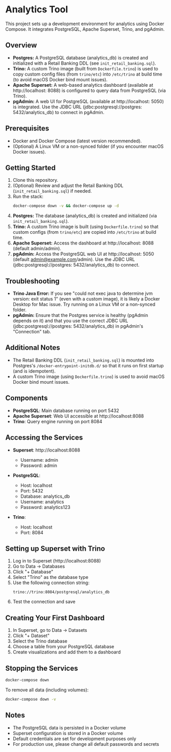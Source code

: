 # Analytics Tool

This project sets up a development environment for analytics using Docker Compose. It integrates PostgreSQL, Apache Superset, Trino, and pgAdmin.

## Overview

- **Postgres:** A PostgreSQL database (analytics_db) is created and initialized with a Retail Banking DDL (see `init_retail_banking.sql`).
- **Trino:** A custom Trino image (built from `Dockerfile.trino`) is used to copy custom config files (from `trino/etc`) into `/etc/trino` at build time (to avoid macOS Docker bind mount issues).
- **Apache Superset:** A web-based analytics dashboard (available at http://localhost: 8088) is configured to query data from PostgreSQL (via Trino).
- **pgAdmin:** A web UI for PostgreSQL (available at http://localhost: 5050) is integrated. Use the JDBC URL (jdbc:postgresql://postgres: 5432/analytics_db) to connect in pgAdmin.

## Prerequisites

- Docker and Docker Compose (latest version recommended).
- (Optional) A Linux VM or a non-synced folder (if you encounter macOS Docker issues).

## Getting Started

1. Clone this repository.
2. (Optional) Review and adjust the Retail Banking DDL (`init_retail_banking.sql`) if needed.
3. Run the stack:
   ```sh
   docker-compose down -v && docker-compose up -d
   ```
4. **Postgres:** The database (analytics_db) is created and initialized (via `init_retail_banking.sql`).
5. **Trino:** A custom Trino image is built (using `Dockerfile.trino`) so that custom configs (from `trino/etc`) are copied into `/etc/trino` at build time.
6. **Apache Superset:** Access the dashboard at http://localhost: 8088 (default admin/admin).
7. **pgAdmin:** Access the PostgreSQL web UI at http://localhost: 5050 (default admin@example.com/admin). Use the JDBC URL (jdbc:postgresql://postgres: 5432/analytics_db) to connect.

## Troubleshooting

- **Trino Java Error:** If you see "could not exec java to determine jvm version: exit status 1" (even with a custom image), it is likely a Docker Desktop for Mac issue. Try running on a Linux VM or a non-synced folder.
- **pgAdmin:** Ensure that the Postgres service is healthy (pgAdmin depends on it) and that you use the correct JDBC URL (jdbc:postgresql://postgres: 5432/analytics_db) in pgAdmin's "Connection" tab.

## Additional Notes

- The Retail Banking DDL (`init_retail_banking.sql`) is mounted into Postgres's `/docker-entrypoint-initdb.d/` so that it runs on first startup (and is idempotent).
- A custom Trino image (using `Dockerfile.trino`) is used to avoid macOS Docker bind mount issues.

## Components

- **PostgreSQL**: Main database running on port 5432
- **Apache Superset**: Web UI accessible at http://localhost:8088
- **Trino**: Query engine running on port 8084

## Accessing the Services

- **Superset**: http://localhost:8088
  - Username: admin
  - Password: admin

- **PostgreSQL**:
  - Host: localhost
  - Port: 5432
  - Database: analytics_db
  - Username: analytics
  - Password: analytics123

- **Trino**:
  - Host: localhost
  - Port: 8084

## Setting up Superset with Trino

1. Log in to Superset (http://localhost:8088)
2. Go to Data → Databases
3. Click "+ Database"
4. Select "Trino" as the database type
5. Use the following connection string:
   ```
   trino://trino:8084/postgresql/analytics_db
   ```
6. Test the connection and save

## Creating Your First Dashboard

1. In Superset, go to Data → Datasets
2. Click "+ Dataset"
3. Select the Trino database
4. Choose a table from your PostgreSQL database
5. Create visualizations and add them to a dashboard

## Stopping the Services

```bash
docker-compose down
```

To remove all data (including volumes):
```bash
docker-compose down -v
```

## Notes

- The PostgreSQL data is persisted in a Docker volume
- Superset configuration is stored in a Docker volume
- Default credentials are set for development purposes only
- For production use, please change all default passwords and secrets 